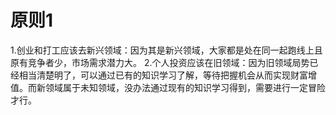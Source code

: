 # 原则1
1.创业和打工应该去新兴领域：因为其是新兴领域，大家都是处在同一起跑线上且原有竞争者少，市场需求潜力大。
2.个人投资应该在旧领域：因为旧领域局势已经相当清楚明了，可以通过已有的知识学习了解，等待把握机会从而实现财富增值。而新领域属于未知领域，没办法通过现有的知识学习得到，需要进行一定冒险才行。